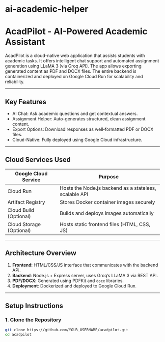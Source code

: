 # ai-academic-helper
# AcadPilot - AI-Powered Academic Assistant

AcadPilot is a cloud-native web application that assists students with academic tasks. It offers intelligent chat support and automated assignment generation using LLaMA 3 (via Groq API). The app allows exporting generated content as PDF and DOCX files. The entire backend is containerized and deployed on Google Cloud Run for scalability and reliability.

---

## Key Features

- AI Chat: Ask academic questions and get contextual answers.
- Assignment Helper: Auto-generates structured, clean assignment content.
- Export Options: Download responses as well-formatted PDF or DOCX files.
- Cloud-Native: Fully deployed using Google Cloud infrastructure.

---

## Cloud Services Used

| Google Cloud Service      | Purpose                                                   |
|--------------------------|-----------------------------------------------------------|
| Cloud Run                | Hosts the Node.js backend as a stateless, scalable API    |
| Artifact Registry        | Stores Docker container images securely                   |
| Cloud Build (Optional)   | Builds and deploys images automatically                   |
| Cloud Storage (Optional) | Hosts static frontend files (HTML, CSS, JS)               |

---

## Architecture Overview

1. **Frontend**: HTML/CSS/JS interface that communicates with the backend API.
2. **Backend**: Node.js + Express server, uses Groq’s LLaMA 3 via REST API.
3. **PDF/DOCX**: Generated using PDFKit and `docx` libraries.
4. **Deployment**: Dockerized and deployed to Google Cloud Run.

---

## Setup Instructions

### 1. Clone the Repository

```bash
git clone https://github.com/YOUR_USERNAME/acadpilot.git
cd acadpilot
